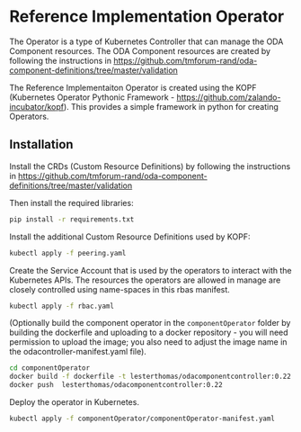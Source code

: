 # Reference Implementation Operator

The Operator is a type of Kubernetes Controller that can manage the ODA Component resources. The ODA Component resources are created by following the instructions in https://github.com/tmforum-rand/oda-component-definitions/tree/master/validation

The Reference Implementaiton Operator is created using the KOPF (Kubernetes Operator Pythonic Framework - https://github.com/zalando-incubator/kopf). This provides a simple framework in python for creating Operators. 

## Installation

Install the CRDs (Custom Resource Definitions) by following the instructions in https://github.com/tmforum-rand/oda-component-definitions/tree/master/validation

Then install the required libraries:

```bash
pip install -r requirements.txt
```

Install the additional Custom Resource Definitions used by KOPF:

```bash
kubectl apply -f peering.yaml
```

Create the Service Account that is used by the operators to interact with the Kubernetes APIs. The resources the operators are allowed in manage are closely controlled using name-spaces in this rbas manifest.

```bash
kubectl apply -f rbac.yaml
```


(Optionally build the component operator in the `componentOperator` folder by building the dockerfile and uploading to a docker repository - you will need permission to upload the image; you also need to adjust the image name in the odacontroller-manifest.yaml file).
```bash
cd componentOperator
docker build -f dockerfile -t lesterthomas/odacomponentcontroller:0.22 .
docker push  lesterthomas/odacomponentcontroller:0.22
```

Deploy the operator in Kubernetes.

```bash
kubectl apply -f componentOperator/componentOperator-manifest.yaml
```
